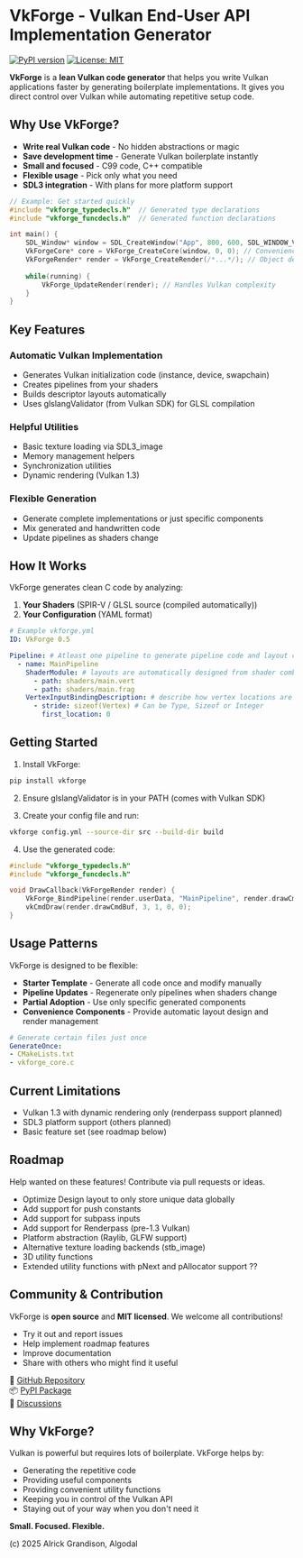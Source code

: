 # VkForge - Vulkan End-User API Implementation Generator

[![PyPI version](https://img.shields.io/pypi/v/vkforge)](https://pypi.org/project/vkforge/)
[![License: MIT](https://img.shields.io/badge/License-MIT-yellow.svg)](https://opensource.org/licenses/MIT)

**VkForge** is a **lean Vulkan code generator** that helps you write Vulkan applications faster by generating boilerplate implementations. It gives you direct control over Vulkan while automating repetitive setup code.

## Why Use VkForge?

- **Write real Vulkan code** - No hidden abstractions or magic  
- **Save development time** - Generate Vulkan boilerplate instantly  
- **Small and focused** - C99 code, C++ compatible  
- **Flexible usage** - Pick only what you need  
- **SDL3 integration** - With plans for more platform support  

```c
// Example: Get started quickly
#include "vkforge_typedecls.h"  // Generated type declarations
#include "vkforge_funcdecls.h"  // Generated function declarations

int main() {
    SDL_Window* window = SDL_CreateWindow("App", 800, 600, SDL_WINDOW_VULKAN);
    VkForgeCore* core = VkForge_CreateCore(window, 0, 0); // Convenience creator for core Vulkan objects
    VkForgeRender* render = VkForge_CreateRender(/*...*/); // Object designed for rending with Vulkan
    
    while(running) {
        VkForge_UpdateRender(render); // Handles Vulkan complexity
    }
}
```

## Key Features

### Automatic Vulkan Implementation
- Generates Vulkan initialization code (instance, device, swapchain)
- Creates pipelines from your shaders
- Builds descriptor layouts automatically
- Uses glslangValidator (from Vulkan SDK) for GLSL compilation

### Helpful Utilities
- Basic texture loading via SDL3_image
- Memory management helpers
- Synchronization utilities
- Dynamic rendering (Vulkan 1.3)

### Flexible Generation
- Generate complete implementations or just specific components
- Mix generated and handwritten code
- Update pipelines as shaders change

## How It Works

VkForge generates clean C code by analyzing:

1. **Your Shaders** (SPIR-V / GLSL source (compiled automatically))
2. **Your Configuration** (YAML format)

```yaml
# Example vkforge.yml
ID: VkForge 0.5

Pipeline: # Atleast one pipeline to generate pipeline code and layout code
  - name: MainPipeline
    ShaderModule: # layouts are automatically designed from shader combinations
      - path: shaders/main.vert 
      - path: shaders/main.frag
    VertexInputBindingDescription: # describe how vertex locations are binded to buffers
      - stride: sizeof(Vertex) # Can be Type, Sizeof or Integer
        first_location: 0
```

## Getting Started

1. Install VkForge:
```bash
pip install vkforge
```

2. Ensure glslangValidator is in your PATH (comes with Vulkan SDK)

3. Create your config file and run:
```bash
vkforge config.yml --source-dir src --build-dir build
```

4. Use the generated code:
```c
#include "vkforge_typedecls.h"
#include "vkforge_funcdecls.h"

void DrawCallback(VkForgeRender render) {
    VkForge_BindPipeline(render.userData, "MainPipeline", render.drawCmdBuf);
    vkCmdDraw(render.drawCmdBuf, 3, 1, 0, 0);
}
```

## Usage Patterns

VkForge is designed to be flexible:

- **Starter Template** - Generate all code once and modify manually
- **Pipeline Updates** - Regenerate only pipelines when shaders change
- **Partial Adoption** - Use only specific generated components
- **Convenience Components** - Provide automatic layout design and render management

```yaml
# Generate certain files just once
GenerateOnce:
- CMakeLists.txt
- vkforge_core.c
```

## Current Limitations

- Vulkan 1.3 with dynamic rendering only (renderpass support planned)
- SDL3 platform support (others planned)
- Basic feature set (see roadmap below)

## Roadmap

Help wanted on these features! Contribute via pull requests or ideas.

- Optimize Design layout to only store unique data globally
- Add support for push constants
- Add support for subpass inputs
- Add support for Renderpass (pre-1.3 Vulkan)
- Platform abstraction (Raylib, GLFW support)
- Alternative texture loading backends (stb_image)
- 3D utility functions
- Extended utility functions with pNext and pAllocator support ??

## Community & Contribution

VkForge is **open source** and **MIT licensed**. We welcome all contributions!

- Try it out and report issues
- Help implement roadmap features
- Improve documentation
- Share with others who might find it useful

🔗 [GitHub Repository](https://github.com/Rickodesea/VkForge)  
📦 [PyPI Package](https://pypi.org/project/vkforge/)  
💬 [Discussions](https://github.com/Rickodesea/VkForge/discussions)  

## Why VkForge?

Vulkan is powerful but requires lots of boilerplate. VkForge helps by:
- Generating the repetitive code
- Providing useful components
- Providing convenient utility functions
- Keeping you in control of the Vulkan API
- Staying out of your way when you don't need it

**Small. Focused. Flexible.**  

(c) 2025 Alrick Grandison, Algodal
